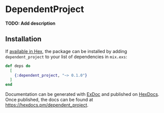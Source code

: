 # DependentProject

**TODO: Add description**

## Installation

If [available in Hex](https://hex.pm/docs/publish), the package can be installed
by adding `dependent_project` to your list of dependencies in `mix.exs`:

```elixir
def deps do
  [
    {:dependent_project, "~> 0.1.0"}
  ]
end
```

Documentation can be generated with [ExDoc](https://github.com/elixir-lang/ex_doc)
and published on [HexDocs](https://hexdocs.pm). Once published, the docs can
be found at <https://hexdocs.pm/dependent_project>.


